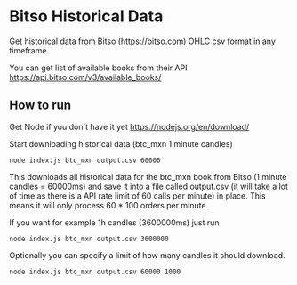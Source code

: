 # Bitso Historical Data
Get historical data from Bitso (https://bitso.com) OHLC csv format in any timeframe.

You can get list of available books from their API https://api.bitso.com/v3/available_books/

## How to run
Get Node if you don't have it yet https://nodejs.org/en/download/

Start downloading historical data (btc_mxn 1 minute candles)

`node index.js btc_mxn output.csv 60000`

This downloads all historical data for the btc_mxn book from Bitso (1 minute candles = 60000ms) and save it into a file called output.csv (it will take a lot of time as there is a API rate limit of 60 calls per minute) in place. This means it will only process 60 * 100 orders per minute.

If you want for example 1h candles (3600000ms) just run 

`node index.js btc_mxn output.csv 3600000`

Optionally you can specify a limit of how many candles it should download.

`node index.js btc_mxn output.csv 60000 1000`



